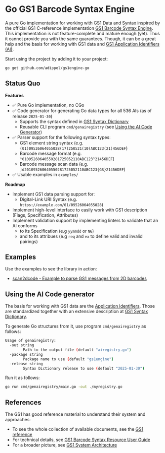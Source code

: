 # Go GS1 Barcode Syntax Engine

A pure Go implementation for working with GS1 Data and Syntax inspired by the official GS1 C-reference implementation
[GS1 Barcode Syntax Engine](https://github.com/gs1/gs1-syntax-engine). This implementation is not feature-complete and
mature enough (yet). Thus it cannot provide you with the same guarantees. Though, it can be a great help and the basis
for working with GS1 data and [GS1 Application Identifiers (AI)](https://ref.gs1.org/ai/).

Start using the project by adding it to your project:

```bash
go get github.com/adippel/gs1engine-go
```

## Status Quo

**Features**

* ✅ Pure Go implementation, no CGo
* ✅ Code generator for generating Go data types for all 536 AIs (as of release `2025-01-30`)
	* Supports the syntax defined in [GS1 Syntax Dictionary](https://github.com/gs1/gs1-syntax-dictionary)
	* Reusable CLI program `cmd/genairegistry` (see [Using the AI Code Generator](#using-the-ai-code-generator))
* ✅ Parser support for the following syntax types:
	* GS1 element string syntax (e.g. `(01)09526064055028(17)250521(10)ABC123(21)456DEF`)
	* Barcode message format (e.g. `^01095260640550281725052110ABC123^21456DEF`)
	* Barcode message scan data (e.g. `]d201095260640550281725052110ABC123{GS}21456DEF`)
* ✅ Usable examples in `examples/`

**Roadmap**

* Implement GS1 data parsing support for:
	* Digital-Link URI Syntax (e.g. `https://example.com/01/09526064055028`)
* Implement high-level interface to easily work with GS1 description (Flags, Specification, Attributes)
* Implement validation support by implementing linters to validate that an AI conforms
	* to its Specification (e.g `yymmdd` or `N6`)
	* and to its attribues (e.g `req` and `ex` to define valid and invalid pairings)

## Examples

Use the examples to see the library in action:

* [scan2dcode - Example to parse GS1 messages from 2D barcodes](./examples/scan2dcode/README.md)

## Using the AI Code generator

The basis for working with GS1 data are the [Application Identifiers](https://ref.gs1.org/ai/). Those are standardized
together with an extensive description at [GS1 Syntax Dictionary](https://github.com/gs1/gs1-syntax-dictionary).

To generate Go structures from it, use program `cmd/genairegistry` as follows:

```bash
Usage of genairegistry:
  -out string
        Path to the output file (default "airegistry.go")
  -package string
        Package name to use (default "gs1engine")
  -release string
        Syntax Dictionary release to use (default "2025-01-30")
```

Run it as follows:

```bash
go run cmd/genairegistry/main.go -out ./myregistry.go
```

## References

The GS1 has good reference material to understand their system and approaches:

* To see the whole collection of available documents, see the [GS1 reference](https://ref.gs1.org)
* For technical details,
  see [GS1 Barcode Syntax Resource User Guide](https://ref.gs1.org/tools/gs1-barcode-syntax-resource/user-guide/)
* For a broader picture,
  see [GS1 System Architecture](https://www.gs1.org/standards/gs1-system-architecture-document/current-standard)

